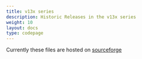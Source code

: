 ```yaml
---
title: v13x series
description: Historic Releases in the v13x series
weight: 10
layout: docs
type: codepage
---
```


Currently these files are hosted on [sourceforge](https://sourceforge.net/projects/zencart/files/Former%20-%20Zen%20Cart%201.3.x%20Series/)
